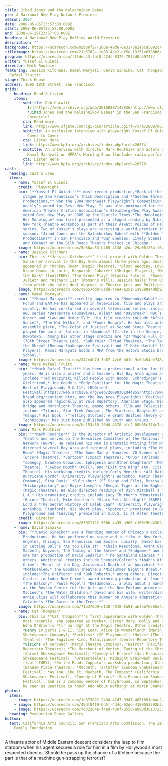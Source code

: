 ```yaml
---
title: Jihad Jones and the Kalashnikov Babes
pre: A National New Play Network Premiere
season: 2007
date: 2008-05-05T23:57:00.000Z
start: 2008-06-05T23:57:00.000Z
end: 2008-06-29T23:57:00.000Z
heading: A National New Play Rolling World Premiere
description: ""
background: https://ucarecdn.com/02b86f27-106a-49d6-8e31-3a2a6ca5892c/-/crop/1961x1079/0,226/-/preview/
titleimage: https://ucarecdn.com/21c3702e-1e03-4de2-af5e-13f51e6780b6/
program: https://ucarecdn.com/fffdec43-faf0-424c-8372-79f3d0c59747/
writer: Yussef El Guindi
director: Mark Routhier
featuring: Jessica Kitchens, Kamal Maryati, David Sinaiko, Cat Thompson*, Mark
  Rafael Truitt*
stage: Thick House
address: 1695 18th Street, San Francisco
grids:
  - heading: Read & Listen
    items:
      - subtitle: Rob Hurwitt
          [r](https://web.archive.org/web/20160807145836/http://www.sfgate.com/cgi-bin/article.cgi?f=/c/a/2008/06/09/DD3D114O40.DTL)eviews
          *Jihad Jones and the Kalashnikov Babes* in the San Francisco
          Chronicle!
        cta: Read more
        link: http://www.sfgate.com/cgi-bin/article.cgi?f=/c/a/2008/06/09/DD3D114O40.DTL
      - subtitle: An exclusive interview with playwright Yussef El Guindi on KPFA's
          Cover to Cover
        cta: Listen Here
        link: http://www.kpfa.org/archives/index.php?arch=26814
      - subtitle: An interview with director Mark Routhier and actors David Sinaiko and
          Kamal Marayati on KPFA's Morning Show (includes radio performance!)
        cta: Listen Here
        link: http://www.kpfa.org/archives/index.php?arch=26770
cast:
  heading: Cast & Crew
  items:
    - name: Yussef El Guindi
      credit: Playwright
      bio: "**Yussef El Guindi's** most recent production,*Back of the Throat*, first
        staged by San Francisco’s Thick Description and **Golden Thread
        Productions,** won the 2004 Northwest Playwright’s Competition and LA
        Weekly’s award for Best New Play. It was also nominated for the 2006
        American Theater Critics Association’s Steinberg/New Play Award, and was
        voted Best New Play of 2005 by the Seattle Times.*The Monologist Suffers
        Her Monologue* was first presented as a staged reading by Nibras and the
        New York Theatre Workshop as part of their Aswat: Voices of Palestine
        series. Two of Yussef's plays are receiving a world premiere this
        season: *Jihad Jones and the Kalashnikov Babes* with **Golden Thread
        Productions** in San Francisco and *Our Enemies: Lively Scenes of Love
        and Combat* at the Silk Roads Theatre Project in Chicago."
      image: https://ucarecdn.com/5e60ac83-b465-4f38-a2da-29a001264ff6/
    - name: Jessica Kitchens
      bio: This is **Jessica Kitchens**’ first project with Golden Thread Productions.
        Since her arrival to the Bay Area almost three years ago, Jessica has
        appeared in *Monkey Room* (Magic Theatre), *Blood Wedding, Love is a
        Dream House in Lorin, Ragnarok, Cabaret* (Shotgun Players), *Monster in
        the Dark* (foolsFURY),*The Greek Play* (Elastic Future), *Romeo &
        Juliet* and *Richard III* (Woman's Will). Jessica hails from UC Davis,
        from which she holds dual degrees in Theatre Arts and Political Theory.
      image: https://ucarecdn.com/c9657dd8-5add-4be4-a251-1a9689e40bb9/
    - name: Kamal Marayati
      bio: "**Kamal Marayati** recently appeared in *Homebody/Kabul* at the Mark Taper
        Forum and BAM.He has appeared in television, film and plays around the
        country. He has co-starred in several television series, including the
        ABC series *Desperate Housewives, Alias* and *Daybreak*, NBC’s *Law and
        Order* and *Law and Order SVU*. His film credits include *After the
        Sunset*, *The War Within*, and *Power Hungry*. He has also acted in the
        ensemble piece, *The Color of Justice* at Second Stage Theatre and
        played the part of Salieri in *Amadeus* (Circle in the Square,
        Downtown). Among his other stage credits are *27 Wagons Full of Cotton*
        (78th Street Theatre Lab), *Suburbia* (Triad Theatre), *The Taming of
        the Shrew* (Benbow Shakespeare Festival) and *I Hate Hamlet* (Palo Alto
        Players). Kamal Marayati holds a MFA from the Actors Studio Drama
        School."
      image: https://ucarecdn.com/042e4b7d-3b07-42c6-b01b-9c0da54de748/
    - name: Mark Rafael Truitt
      bio: "**Mark Rafael Truitt** has been a professional actor for the past 25
        years. He is also a writer and a teacher. His Bay Area appearances
        include *Ted Kaczinski Killed People with Bombs, Schrodinger's
        Girlfriend,* Joe Goode's *Body Familiar* for the Magic Theatre*, The
        Best of Playgrounds 9 & 11*, [ReOrient
        Festival](https://web.archive.org/web/20090301044955/http://www.goldent\
        hread.org/reorient.htm), and the Bay Area Playwrights' Festival. He has
        also appeared regionally at Yale Repertory, American Stage, Wisdom
        Bridge and Northlight Theatre, among others. Film and Television credits
        include *Titanic, Star Trek Voyager, The Practice, Babylon5* and
        *Wings.* His book, \"Telling Stories: A Grand Unified Theory of Acting
        Techniques\" has just been published by Smith and Krauss."
      image: https://ucarecdn.com/bc153a69-26d4-4378-afc2-08b65c374c7a/
    - name: Mark Routhier
      bio: "**Mark Routhier** is the Director of Artistic Development at the Magic
        Theatre and serves on the Executive Committee of the National New Play
        Network (NNPN). He received his MFA in Dramatic Writing from NYU. He has
        directed several Bay Area and regional plays, including *The Monkey
        Room* (Magic Theatre), *The Bone Man of Banares, 70 Scenes of Halloween*
        (Encore Theatre), *Cartoon* (Impact Theatre), *OPUS* (Orlando Theatre),
        *someguy, Drunken Grownups, Iphigenia and Other Daughters* (Mettle
        Theatre), *Cowboy Mouth* (MGTC), and *Exit the King* (Am. Citz.
        Theatre). His workshop credits include Carly Mensch's *All Hail
        Hurricane Gordo* (University Playwright's Workshop, Marin Theatre
        Company), Eisa Davis' *Bulrusher* (SF Stage and Film), Marisa Wegrzyn's
        *Hickorydickory* and Rajiv Joseph's *Bengal Tiger at the Baghdad Zoo*
        (Magic Theatre). He also directed readings of Rich Mitchell's *Brecht in
        L.A.* His dramaturgy credits include Lucy Thurber's *Monstrosity*
        (Encore Theatre), Mike Geither's *Stars Fell All Night* (BAPF), Tim
        Lord's *The Secret History of Caleb Caan* (University Playwright's
        Workshop, Stanford). His short play, *Spotter,* premiered in Best of
        Playground and *Leaving* premiered in S.O.S. II at Alter Theatre."
      credit: Director
      image: https://ucarecdn.com/83021f22-366b-4a35-a900-c106f5bd4382/
    - name: David Sinaiko
      bio: "**David Sinaiko** was a founding member of Chicago's acclaimed New Crime
        Productions. He has performed on stage and in film in New York, Los
        Angeles, Chicago, San Francisco and Boston. Locally, David has appeared
        in Cutting Ball's *As You Like It*, *Chain Reactions, Avant Gardarama,
        Macbeth, Woyzeck, The Taming of the Shrew* and *Endgame,* and C.A.F.E.'s
        one man production of David Sedaris' *The Santaland Diaries,* among
        others. Additional credits include Spencer/Colton's *Ahab's Wife;* New
        Crime's *Heart of the Dog, Accidental Death of an Anarchist,*and
        *Methusalem;* The Goodman Theatre's *Midsummer Night's Dream.* Films
        include:*The Grifters* and *Bob Roberts,* among others. Directing
        Credits include: New Crime's award winning production of Jean Genet's
        *The Balcony*, Paula Vogel's *Desdamona... a play about a handkerchief*
        at the Boston Center for the Arts and the New England premiere of Wendy
        MacLeod's *The Water Children.* David and his wife, writer/director
        Annie Elias will collaborate this summer on Annie's adaptation of Italo
        Calvino's *The Baron in the Trees.*"
      image: https://ucarecdn.com/71b376b9-e130-4910-8a91-ab4eb76565e4/
    - name: Cat Thompson*
      bio: This is **Cat Thompson**'s first appearance with Golden Thread Productions.
        Most recently, she appeared as Mother, Sister Mary, Molly and others in
        Edna O'Brien's *Tir na nOg* at the Magic Theatre. Other credits include
        *Henry IV parts I & II, King Lear, Alice in Wonderland* (Marin
        Shakespeare Company); *Reckless* (SF Playhouse); *Holes* (The Orpheum
        Theatre); *The Fugitive Kind, Misalliance* (Center Repertory Theatre);
        *Visions of Kerouac* (Marin Theatre Company); *Beirut* (Pacific
        Repertory Theatre); *The Merchant of Venice, Taming of the Shrew*
        (Carmel Shakespeare Festival); *Comedy of Errors* (San Francisco
        Shakespeare Festival); *Dreamstealers, Midnight Brainwash Revival*
        (fool'sFURY); *On the Road; Coppola's workshop production, Othello*
        (Bannam Place Theatre); *Macbeth, Tartuffe* (Sonoma Shakespeare
        Festival); *As You Like It, Macbeth, The Tempest* (California
        Shakespeare Festival); *Comedy of Errors* (San Francisco Shakespeare
        Festival), and is a company member of PlayGround. In September, she can
        be seen as Beatrice in *Much Ado About Nothing* at Marin Shakespeare.
photos:
  items:
    - image: https://ucarecdn.com/1a873822-2494-42d7-9947-405f891ebac2/
    - image: https://ucarecdn.com/45df8419-bd5f-4d4c-92de-4180553592b2/
    - image: https://ucarecdn.com/7d32204e-f4ad-43ef-8550-ab90d3013723/
  heading: Production Photo Gallery
bottom:
  text: California Arts Council, San Francisco Arts Commission, The Zellerbach
    Family Foundation
---
```

A theatre actor of Middle Eastern descent considers the leap to film stardom when his agent secures a role for him in a film by Hollywood’s most respected director. Should he pass up the chance of a lifetime because the part is that of a machine gun-strapping terrorist?